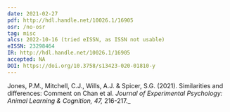 ```yaml
---
date: 2021-02-27
pdf: http://hdl.handle.net/10026.1/16905
osr: /no-osr
tag: misc
alcs: 2022-10-16 (tried eISSN, as ISSN not usable)
eISSN: 23298464
IR: http://hdl.handle.net/10026.1/16905
accepted: NA
DOI: https://doi.org/10.3758/s13423-020-01810-y
---
```


Jones, P.M., Mitchell, C.J., Wills, A.J. & Spicer, S.G. (2021). Similarities and differences: Comment on Chan et al. _Journal of Experimental Psychology: Animal Learning & Cognition, 47,_ 216-217._




